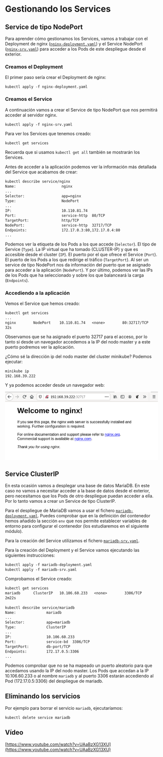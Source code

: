 # Gestionando los Services

## Service de tipo NodePort

Para aprender cómo gestionamos los Services, vamos a trabajar con el Deployment de nginx ([`nginx-deployment.yaml`](../modulo5/files/nginx-deployment.yaml)) y el Service NodePort ([`nginx-srv.yaml`](files/nginx-srv.yaml)) para acceder a los Pods de este despliegue desde el exterior.

### Creamos el Deployment

El primer paso sería crear el Deployment de nginx:

    kubectl apply -f nginx-deployment.yaml

### Creamos el Service

A continuación vamos a crear el Service de tipo NodePort que nos permitirá acceder al servidor nginx.

    kubectl apply -f nginx-srv.yaml

Para ver los Services que tenemos creado:

    kubectl get services

Recuerda que si usamos `kubectl get all` también se mostrarán los Services.

Antes de acceder a la aplicación podemos ver la información más detallada del Service que acabamos de crear:

    kubectl describe service/nginx
    Name:                     nginx
    ...
    Selector:                 app=nginx
    Type:                     NodePort
    ...
    IP:                       10.110.81.74
    Port:                     service-http  80/TCP
    TargetPort:               http/TCP
    NodePort:                 service-http  32717/TCP
    Endpoints:                172.17.0.3:80,172.17.0.4:80
    ...

Podemos ver la etiqueta de los Pods a los que accede (`Selector`). El tipo de Service (`Type`). La IP virtual que ha tomado (CLUSTER-IP) y que es accesible desde el cluster (`IP`). El puerto por el que ofrece el Service (`Port`). El puerto de los Pods a los que redirige el tráfico (`TargetPort`). Al ser un service de tipo NodePort nos da información del puerto que se asignado para acceder a la aplicación (`NodePort`). Y por último, podemos ver las IPs de los Pods que ha seleccionado y sobre los que balanceará la carga (`Endpoints`).

### Accediendo a la aplicación

Vemos el Service que hemos creado:

    kubectl get services
    ...
    nginx        NodePort    10.110.81.74   <none>        80:32717/TCP   32s

Observamos que se ha asignado el puerto 32717 para el acceso, por lo tanto si desde un navegador accedemos a la IP del nodo master y a este puerto podremos ver la aplicación.

¿Cómo sé la dirección ip del nodo master del cluster minikube? Podemos ejecutar:

    minikube ip
    192.168.39.222

Y ya podemos acceder desde un navegador web:

![Acceso a nginx](img/nginx.png)

## Service ClusterIP

En esta ocasión vamos a desplegar una base de datos MariaDB. En este caso no vamos a necesitar acceder a la base de datos desde el exterior, pero necesitamos que los Pods de otro despliegue puedan acceder a ella. Por lo tanto vamos a crear un Service de tipo ClusterIP.

Para el despliegue de MariaDB vamos a usar el fichero [`mariadb-deployment.yaml`](files/mariadb-deployment.yaml). Puedes comprobar que en la definición del contenedor hemos añadido la sección `env` que nos permite establecer variables de entorno para configurar el contenedor (los estudiaremos en el siguiente módulo).

Para la creación del Service utilizamos el fichero [`mariadb-srv.yaml`](files/mariadb-srv.yaml).

Para la creación del Deployment y el Service vamos ejecutando las siguientes instrucciones:

    kubectl apply -f mariadb-deployment.yaml
    kubectl apply -f mariadb-srv.yaml

Comprobamos el Service creado:

    kubectl get services
    mariadb      ClusterIP   10.106.60.233   <none>        3306/TCP       2m22s

    kubectl describe service/mariadb
    Name:              mariadb
    ...
    Selector:          app=mariadb
    Type:              ClusterIP
    ...
    IP:                10.106.60.233
    Port:              service-bd  3306/TCP
    TargetPort:        db-port/TCP
    Endpoints:         172.17.0.5:3306
    ...

Podemos comprobar que no se ha mapeado un puerto aleatorio para que accedamos usando la IP del nodo master. Los Pods que accedan a la IP 10.106.60.233 o al nombre `mariadb` y al puerto 3306 estarán accediendo al Pod (172.17.0.5:3306) del despliegue de mariadb.

## Eliminando los servicios

Por ejemplo para borrar el servicio `mariadb`, ejecutaríamos:

    kubectl delete service mariadb

## Vídeo

[https://www.youtube.com/watch?v=UAaBzXG13XU](https://www.youtube.com/watch?v=UAaBzXG13XU)
